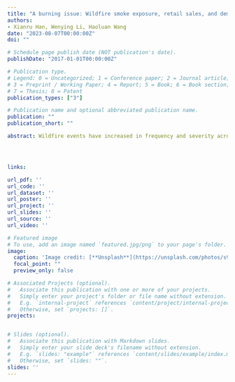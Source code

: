 ```yaml
---
title: "A burning issue: Wildfire smoke exposure, retail sales, and demand for adaptation in healthcare"
authors:
- Xianru Han, Wenying Li, Haoluan Wang
date: "2023-08-07T00:00:00Z"
doi: ""

# Schedule page publish date (NOT publication's date).
publishDate: "2017-01-01T00:00:00Z"

# Publication type.
# Legend: 0 = Uncategorized; 1 = Conference paper; 2 = Journal article;
# 3 = Preprint / Working Paper; 4 = Report; 5 = Book; 6 = Book section;
# 7 = Thesis; 8 = Patent
publication_types: ["3"]

# Publication name and optional abbreviated publication name.
publication: ""
publication_short: ""

abstract: Wildfire events have increased in frequency and severity across the United States in recent decades. While a growing literature has documented the effects of wildfire smoke exposure on a wide range of health and socioeconomic outcomes, little is known about its impact on consumer behavior and household demand for adaptation in healthcare. We combine a newly developed and digitized dataset on daily wildfire smoke PM2.5 concentrations across the contiguous United States during 2006-2019 with weekly Nielsen retail scanner data to quantify how wildfire smoke exposure affects retail sales of air purifiers, bottled water, cold remedies, nasal products, cough products, and nutritional products. We find a positive and statistically significant impact of wildfire smoke exposure on the retail sales of these products. Dynamic effects are evident as wildfire smoke exposure in previous weeks also increases current sales. Nonlinear effects arising from the varying intensity of wildfire smoke exposure also reveal distinct patterns of demand for adaptation. We further explore how the effects of wildfire smoke exposure vary with socio-demographic characteristics, focusing on social vulnerability and highlighting the implications of environmental justice. Our results underscore the need for proactive policies to address the increased demand for medical and healthcare products as household adaptive measures during the wildfire season, particularly targeting socioeconomically vulnerable populations who may be prone to limited access to other preventive measures against wildfire.




links:

url_pdf: ''
url_code: ''
url_dataset: ''
url_poster: ''
url_project: ''
url_slides: ''
url_source: ''
url_video: ''

# Featured image
# To use, add an image named `featured.jpg/png` to your page's folder. 
image:
  caption: 'Image credit: [**Unsplash**](https://unsplash.com/photos/s9CC2SKySJM)'
  focal_point: ""
  preview_only: false

# Associated Projects (optional).
#   Associate this publication with one or more of your projects.
#   Simply enter your project's folder or file name without extension.
#   E.g. `internal-project` references `content/project/internal-project/index.md`.
#   Otherwise, set `projects: []`.
projects:


# Slides (optional).
#   Associate this publication with Markdown slides.
#   Simply enter your slide deck's filename without extension.
#   E.g. `slides: "example"` references `content/slides/example/index.md`.
#   Otherwise, set `slides: ""`.
slides: ''
---
```



